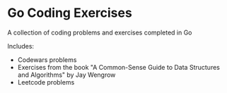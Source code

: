 # Go Coding Exercises
A collection of coding problems and exercises completed in Go

Includes:
- Codewars problems
- Exercises from the book "A Common-Sense Guide to Data Structures and Algorithms" by Jay Wengrow
- Leetcode problems
